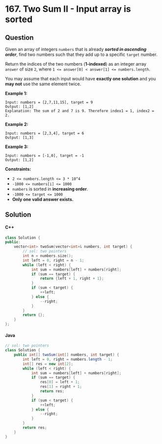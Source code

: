 # 167. Two Sum II - Input array is sorted

## Question

Given an array of integers `numbers` that is already _**sorted in ascending order**_, find two numbers such that they add up to a specific `target` number.

Return the indices of the two numbers (**1-indexed**) as an integer array `answer` of size `2`, where `1 <= answer[0] < answer[1] <= numbers.length`.

You may assume that each input would have **exactly one solution** and you **may not** use the same element twice.

**Example 1:**

```
Input: numbers = [2,7,11,15], target = 9
Output: [1,2]
Explanation: The sum of 2 and 7 is 9. Therefore index1 = 1, index2 = 2.
```

**Example 2:**

```
Input: numbers = [2,3,4], target = 6
Output: [1,3]
```

**Example 3:**

```
Input: numbers = [-1,0], target = -1
Output: [1,2]
```

**Constraints:**

* `2 <= numbers.length <= 3 * 10^4`
* `-1000 <= numbers[i] <= 1000`
* `numbers` is sorted in **increasing order**.
* `-1000 <= target <= 1000`
* **Only one valid answer exists.**

## Solution

#### C++

```cpp
class Solution {
public:
    vector<int> twoSum(vector<int>& numbers, int target) {
        // sol: two pointers
        int n = numbers.size();
        int left = 0, right = n - 1;
        while (left < right) {
            int sum = numbers[left] + numbers[right];
            if (sum == target) {
                return {left + 1, right + 1};
            }
            if (sum < target) {
                ++left;
            } else {
                --right;
            }
        }
        return {};
    }
};
```

#### Java

```java
// sol: two pointers
class Solution {
    public int[] twoSum(int[] numbers, int target) {
        int left = 0, right = numbers.length - 1;
        int[] res = new int[2];
        while (left < right) {
            int sum = numbers[left] + numbers[right];
            if (sum == target) {
                res[0] = left + 1;
                res[1] = right + 1;
                return res;
            }
            if (sum < target) {
                ++left;
            } else {
                --right;
            }
        }
        return res;
    }
}
```
